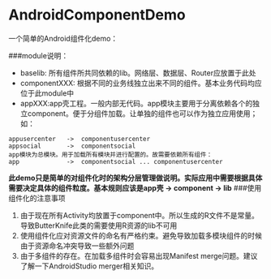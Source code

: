 # AndroidComponentDemo
一个简单的Android组件化demo：

###module说明：
- baselib: 所有组件所共同依赖的lib。网络层、数据层、Router应放置于此处
- componentXXX: 根据不同的业务线独立出来不同的组件。基本业务代码均应位于此module中
- appXXX:app壳工程。一般内部无代码。app模块主要用于分离依赖各个的独立component。便于分组件加载。让单独的组件也可以作为独立应用使用；如：
```
appusercenter   ->  componentusercenter
appsocial       ->  componentsocial
app模块为总模块。用于加载所有模块并进行配置的。故需要依赖所有组件：
app             ->  componentsocial ... componentusercenter
```
**此demo只是简单的对组件化时的架构分层管理做说明。实际应用中需要根据具体需要决定具体的组件粒度。基本规则应该是app壳 -> component -> lib**
###使用组件化的注意事项
1. 由于现在所有Activity均放置于component中。所以生成的R文件不是常量。导致ButterKnife此类的需要使用R资源的lib不可用
2. 使用组件化应对资源文件的命名有严格约束。避免导致加载多模块组件的时候由于资源命名冲突导致一些额外问题
3. 由于多组件的存在。在加载多组件时会容易出现Manifest merge问题。建议了解一下AndroidStudio merger相关知识。